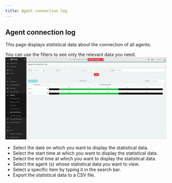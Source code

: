 ```yaml
---
title: Agent connection log
---
```


## Agent connection log

This page displays statistical data about the connection of all agents.

You can use the filters to see only the relevant data you need.
![Agent connection log](/images/agent-connection-log.png)

- Select the date on which you want to display the statistical data.
- Select the start time at which you want to display the statistical data.
- Select the end time at which you want to display the statistical data.
- Select the agent (s) whose statistical data you want to view.
- Select a specific item by typing it in the search bar.
- Export the statistical data to a CSV file.